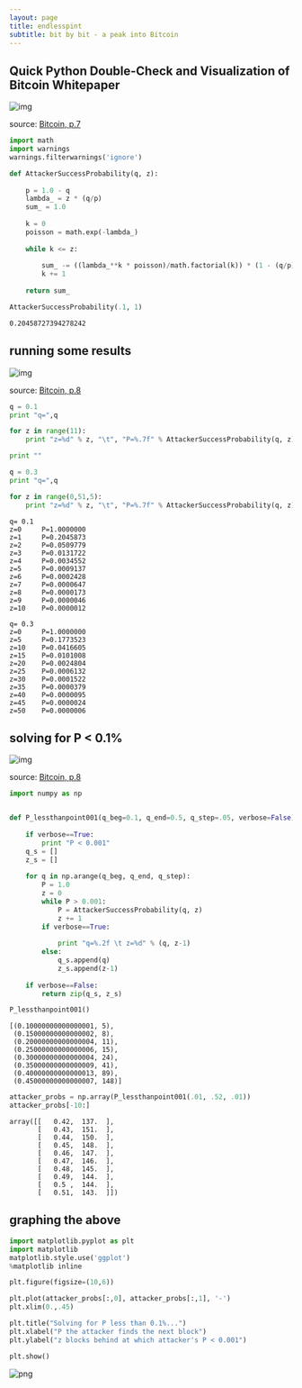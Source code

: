 ```yaml
---
layout: page
title: endlesspint
subtitle: bit by bit - a peak into Bitcoin
---
```


## Quick Python Double-Check and Visualization of Bitcoin Whitepaper

![img](AttackerSuccessProbability.PNG)

source: [Bitcoin, p.7](https://bitcoin.org/bitcoin.pdf)


```python
import math
import warnings
warnings.filterwarnings('ignore')

def AttackerSuccessProbability(q, z):
    
    p = 1.0 - q
    lambda_ = z * (q/p)
    sum_ = 1.0
    
    k = 0
    poisson = math.exp(-lambda_)
    
    while k <= z:
        
        sum_ -= ((lambda_**k * poisson)/math.factorial(k)) * (1 - (q/p)**(z-k))           
        k += 1
        
    return sum_

AttackerSuccessProbability(.1, 1)
```




    0.20458727394278242



## running some results

![img](RunningSomeResults.PNG)

source: [Bitcoin, p.8](https://bitcoin.org/bitcoin.pdf)


```python
q = 0.1
print "q=",q

for z in range(11):
    print "z=%d" % z, "\t", "P=%.7f" % AttackerSuccessProbability(q, z)

print ""

q = 0.3
print "q=",q

for z in range(0,51,5):
    print "z=%d" % z, "\t", "P=%.7f" % AttackerSuccessProbability(q, z)
```

    q= 0.1
    z=0 	P=1.0000000
    z=1 	P=0.2045873
    z=2 	P=0.0509779
    z=3 	P=0.0131722
    z=4 	P=0.0034552
    z=5 	P=0.0009137
    z=6 	P=0.0002428
    z=7 	P=0.0000647
    z=8 	P=0.0000173
    z=9 	P=0.0000046
    z=10 	P=0.0000012
    
    q= 0.3
    z=0 	P=1.0000000
    z=5 	P=0.1773523
    z=10 	P=0.0416605
    z=15 	P=0.0101008
    z=20 	P=0.0024804
    z=25 	P=0.0006132
    z=30 	P=0.0001522
    z=35 	P=0.0000379
    z=40 	P=0.0000095
    z=45 	P=0.0000024
    z=50 	P=0.0000006
    

## solving for P < 0.1%

![img](SolvingForP.PNG)

source: [Bitcoin, p.8](https://bitcoin.org/bitcoin.pdf)


```python
import numpy as np


def P_lessthanpoint001(q_beg=0.1, q_end=0.5, q_step=.05, verbose=False):
    
    if verbose==True:
        print "P < 0.001"
    q_s = []
    z_s = []
    
    for q in np.arange(q_beg, q_end, q_step):
        P = 1.0
        z = 0
        while P > 0.001:
            P = AttackerSuccessProbability(q, z)
            z += 1
        if verbose==True:
            
            print "q=%.2f \t z=%d" % (q, z-1)
        else:
            q_s.append(q)
            z_s.append(z-1)
            
    if verbose==False:
        return zip(q_s, z_s)

P_lessthanpoint001()
```




    [(0.10000000000000001, 5),
     (0.15000000000000002, 8),
     (0.20000000000000004, 11),
     (0.25000000000000006, 15),
     (0.30000000000000004, 24),
     (0.35000000000000009, 41),
     (0.40000000000000013, 89),
     (0.45000000000000007, 148)]




```python
attacker_probs = np.array(P_lessthanpoint001(.01, .52, .01))
attacker_probs[-10:]
```




    array([[   0.42,  137.  ],
           [   0.43,  151.  ],
           [   0.44,  150.  ],
           [   0.45,  148.  ],
           [   0.46,  147.  ],
           [   0.47,  146.  ],
           [   0.48,  145.  ],
           [   0.49,  144.  ],
           [   0.5 ,  144.  ],
           [   0.51,  143.  ]])



## graphing the above


```python
import matplotlib.pyplot as plt
import matplotlib
matplotlib.style.use('ggplot')
%matplotlib inline
```


```python
plt.figure(figsize=(10,6))

plt.plot(attacker_probs[:,0], attacker_probs[:,1], '-')
plt.xlim(0.,.45)

plt.title("Solving for P less than 0.1%...")
plt.xlabel("P the attacker finds the next block")
plt.ylabel("z blocks behind at which attacker's P < 0.001")

plt.show()
```


![png](output_10_0.png)



```python

```

